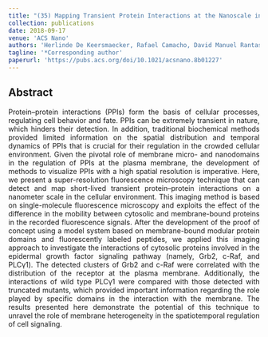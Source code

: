 ```yaml
---
title: "(35) Mapping Transient Protein Interactions at the Nanoscale in Living Mammalian Cells"
collection: publications
date: 2018-09-17
venue: 'ACS Nano'
authors: 'Herlinde De Keersmaecker, Rafael Camacho, David Manuel Rantasa, Eduard Fron, Hiroshi Uji-i, Hideaki Mizuno, Susana Rocha'
tagline: '*Corresponding author'
paperurl: 'https://pubs.acs.org/doi/10.1021/acsnano.8b01227'
---
```

<h2> Abstract </h2>
<p align= "justify">
Protein–protein interactions (PPIs) form the basis of cellular processes, regulating cell behavior and fate. PPIs can be extremely transient in nature, which hinders their detection. In addition, traditional biochemical methods provided limited information on the spatial distribution and temporal dynamics of PPIs that is crucial for their regulation in the crowded cellular environment. Given the pivotal role of membrane micro- and nanodomains in the regulation of PPIs at the plasma membrane, the development of methods to visualize PPIs with a high spatial resolution is imperative. Here, we present a super-resolution fluorescence microscopy technique that can detect and map short-lived transient protein–protein interactions on a nanometer scale in the cellular environment. This imaging method is based on single-molecule fluorescence microscopy and exploits the effect of the difference in the mobility between cytosolic and membrane-bound proteins in the recorded fluorescence signals. After the development of the proof of concept using a model system based on membrane-bound modular protein domains and fluorescently labeled peptides, we applied this imaging approach to investigate the interactions of cytosolic proteins involved in the epidermal growth factor signaling pathway (namely, Grb2, c-Raf, and PLCγ1). The detected clusters of Grb2 and c-Raf were correlated with the distribution of the receptor at the plasma membrane. Additionally, the interactions of wild type PLCγ1 were compared with those detected with truncated mutants, which provided important information regarding the role played by specific domains in the interaction with the membrane. The results presented here demonstrate the potential of this technique to unravel the role of membrane heterogeneity in the spatiotemporal regulation of cell signaling.
